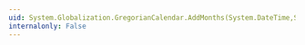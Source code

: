 ```yaml
---
uid: System.Globalization.GregorianCalendar.AddMonths(System.DateTime,System.Int32)
internalonly: False
---
```

